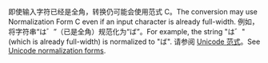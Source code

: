 <span data-ttu-id="f3b7d-101">即使输入字符已经是全角，转换仍可能会使用范式 C。</span><span class="sxs-lookup"><span data-stu-id="f3b7d-101">The conversion may use Normalization Form C even if an input character is already full-width.</span></span> <span data-ttu-id="f3b7d-102">例如，将字符串“は゛”（已是全角）规范化为“ば”。</span><span class="sxs-lookup"><span data-stu-id="f3b7d-102">For example, the string "は゛" (which is already full-width) is normalized to "ば".</span></span> <span data-ttu-id="f3b7d-103">请参阅 [Unicode 范式](https://unicode.org/reports/tr15)。</span><span class="sxs-lookup"><span data-stu-id="f3b7d-103">See [Unicode normalization forms](https://unicode.org/reports/tr15).</span></span>
